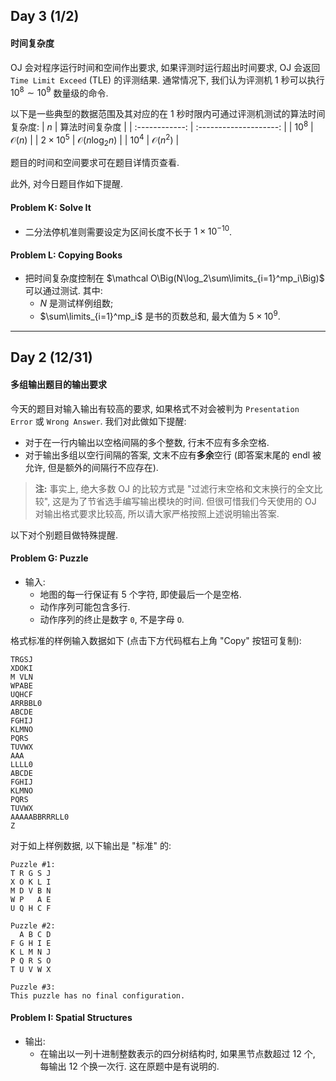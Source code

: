 ## Day 3 (1/2)
#### 时间复杂度
OJ 会对程序运行时间和空间作出要求, 如果评测时运行超出时间要求, OJ 会返回 `Time Limit Exceed` (TLE) 的评测结果. 通常情况下, 我们认为评测机 1 秒可以执行 $10^8\sim 10^9$ 数量级的命令.

以下是一些典型的数据范围及其对应的在 1 秒时限内可通过评测机测试的算法时间复杂度:
| $n$            | 算法时间复杂度           |
| :------------: | :--------------------: |
| $10^8$         | $\mathcal O(n)$        |
| $2\times 10^5$ | $\mathcal O(n\log_2n)$ |
| $10^4$         | $\mathcal O(n^2)$      |

题目的时间和空间要求可在题目详情页查看.

此外, 对今日题目作如下提醒.

#### Problem K: Solve It
- 二分法停机准则需要设定为区间长度不长于 $1\times 10^{-10}$.

#### Problem L: Copying Books
- 把时间复杂度控制在 $\mathcal O\Big(N\log_2\sum\limits_{i=1}^mp_i\Big)$ 可以通过测试. 其中:
    - $N$ 是测试样例组数;
    - $\sum\limits_{i=1}^mp_i$ 是书的页数总和, 最大值为 $5\times 10^9$.

---

## Day 2 (12/31)

#### 多组输出题目的输出要求
今天的题目对输入输出有较高的要求, 如果格式不对会被判为 `Presentation Error` 或 `Wrong Answer`. 我们对此做如下提醒:
- 对于在一行内输出以空格间隔的多个整数, 行末不应有多余空格.
- 对于输出多组以空行间隔的答案, 文末不应有**多余**空行 (即答案末尾的 endl 被允许, 但是额外的间隔行不应存在).

> **注:** 事实上, 绝大多数 OJ 的比较方式是 "过滤行末空格和文末换行的全文比较", 这是为了节省选手编写输出模块的时间. 但很可惜我们今天使用的 OJ 对输出格式要求比较高, 所以请大家严格按照上述说明输出答案.

以下对个别题目做特殊提醒.

#### Problem G: Puzzle
- 输入:
    - 地图的每一行保证有 5 个字符, 即使最后一个是空格.
    - 动作序列可能包含多行.
    - 动作序列的终止是数字 `0`, 不是字母 `O`.

格式标准的样例输入数据如下 (点击下方代码框右上角 "Copy" 按钮可复制):
```text
TRGSJ
XDOKI
M VLN
WPABE
UQHCF
ARRBBL0
ABCDE
FGHIJ
KLMNO
PQRS 
TUVWX
AAA
LLLL0
ABCDE
FGHIJ
KLMNO
PQRS 
TUVWX
AAAAABBRRRLL0
Z
```
对于如上样例数据, 以下输出是 "标准" 的:
```text
Puzzle #1:
T R G S J
X O K L I
M D V B N
W P   A E
U Q H C F

Puzzle #2:
  A B C D
F G H I E
K L M N J
P Q R S O
T U V W X

Puzzle #3:
This puzzle has no final configuration.

```

#### Problem I: Spatial Structures
- 输出:
	- 在输出以一列十进制整数表示的四分树结构时, 如果黑节点数超过 12 个, 每输出 12 个换一次行. 这在原题中是有说明的.